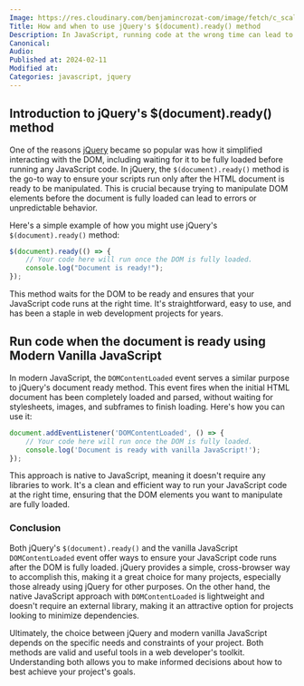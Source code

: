 ```yaml
---
Image: https://res.cloudinary.com/benjamincrozat-com/image/fetch/c_scale,f_webp,q_auto,w_1200/https://github.com/benjamincrozat/content/assets/3613731/d56e56a4-e848-42b3-a1c3-f7937c213a0b
Title: How and when to use jQuery's $(document).ready() method
Description: In JavaScript, running code at the wrong time can lead to errors or unpredictable behavior. Let me show you the fix using jQuery.
Canonical:
Audio:
Published at: 2024-02-11
Modified at:
Categories: javascript, jquery
---
```


## Introduction to jQuery's $(document).ready() method

One of the reasons [jQuery](https://jquery.com) became so popular was how it simplified interacting with the DOM, including waiting for it to be fully loaded before running any JavaScript code. In jQuery, the `$(document).ready()` method is the go-to way to ensure your scripts run only after the HTML document is ready to be manipulated. This is crucial because trying to manipulate DOM elements before the document is fully loaded can lead to errors or unpredictable behavior.

Here's a simple example of how you might use jQuery's `$(document).ready()` method:

```js
$(document).ready(() => {
    // Your code here will run once the DOM is fully loaded.
    console.log("Document is ready!");
});
```

This method waits for the DOM to be ready and ensures that your JavaScript code runs at the right time. It's straightforward, easy to use, and has been a staple in web development projects for years.

## Run code when the document is ready using Modern Vanilla JavaScript

In modern JavaScript, the `DOMContentLoaded` event serves a similar purpose to jQuery's document ready method. This event fires when the initial HTML document has been completely loaded and parsed, without waiting for stylesheets, images, and subframes to finish loading. Here's how you can use it:

```js
document.addEventListener('DOMContentLoaded', () => {
    // Your code here will run once the DOM is fully loaded.
    console.log('Document is ready with vanilla JavaScript!');
});
```

This approach is native to JavaScript, meaning it doesn't require any libraries to work. It's a clean and efficient way to run your JavaScript code at the right time, ensuring that the DOM elements you want to manipulate are fully loaded.

### Conclusion

Both jQuery's `$(document).ready()` and the vanilla JavaScript `DOMContentLoaded` event offer ways to ensure your JavaScript code runs after the DOM is fully loaded. jQuery provides a simple, cross-browser way to accomplish this, making it a great choice for many projects, especially those already using jQuery for other purposes. On the other hand, the native JavaScript approach with `DOMContentLoaded` is lightweight and doesn't require an external library, making it an attractive option for projects looking to minimize dependencies.

Ultimately, the choice between jQuery and modern vanilla JavaScript depends on the specific needs and constraints of your project. Both methods are valid and useful tools in a web developer's toolkit. Understanding both allows you to make informed decisions about how to best achieve your project's goals.
